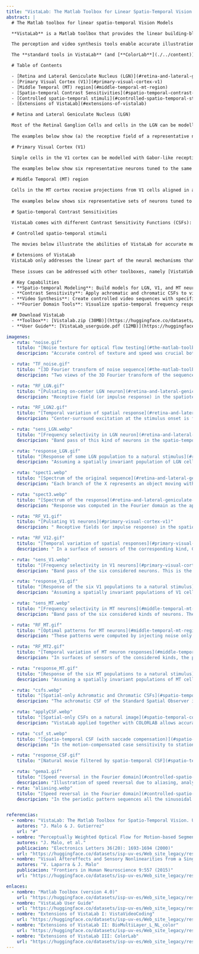```yaml
---
title: "VistaLab: The Matlab Toolbox for Linear Spatio-Temporal Vision Models"
abstract: |
  # The Matlab toolbox for linear spatio-temporal Vision Models

  **VistaLab** is a Matlab toolbox that provides the linear building-blocks to create spatio-temporal vision models and the tools to control the spatio-temporal properties of video sequences. These building blocks include the spatio-temporal receptive fields of LGN, V1, and MT cells, and the spatial and spatio-temporal Contrast Sensitivity Functions (CSFs). Additionally, **VistaLab** allows accurate spatio-temporal sampling, spatio-temporal Fourier domain visualization, and generation of video sequences with controlled texture and speed. Tools for video sequence generation include noise, random dots, and rigid-body animations with Lambertian reflectance. 

  The perception and video synthesis tools enable accurate illustrations of the visibility of achromatic spatio-temporal patterns. Linear filters in **VistaLab** provide rough approximations of pattern visibility, which can be enhanced with non-linear models available in related toolboxes.

  The **standard tools in VistaLab** (and [**ColorLab**](./../content)) are essential for building more sophisticated vision models, available on the [**VistaModels**](./../vistamodels) dedicated site.

  # Table of Contents

  - [Retina and Lateral Geniculate Nucleus (LGN)](#retina-and-lateral-geniculate-nucleus-lgn)
  - [Primary Visual Cortex (V1)](#primary-visual-cortex-v1)
  - [Middle Temporal (MT) region](#middle-temporal-mt-region)
  - [Spatio-temporal Contrast Sensitivities](#spatio-temporal-contrast-sensitivities)
  - [Controlled spatio-temporal stimuli](#controlled-spatio-temporal-stimuli)
  - [Extensions of VistaLab](#extensions-of-vistalab)

  # Retina and Lateral Geniculate Nucleus (LGN)

  Most of the Retinal Ganglion Cells and cells in the LGN can be modelled with center-surround receptive fields with monophasic or biphasic temporal response. VistaLab comes with a configurable implemenation of such receptive fields according to the general expressions in [Cai, Freeman, DeAngelis, J. Neurophysiol. 97]. Using these units it is easy to generate artificial retinas with arbitrary sampling [Martinez-Garcia et al. 16, Martinez-Garcia et al. 17].
  
  The examples below show (a) the receptive field of a representative neuron in the spatiotemporal and in the 3D Fourier domain, and (b) the response of a population of such neurons to a natural movie assuming uniform retinal sampling and spatial invariance of the receptive field. VistaLab allows explicit implementation of each sensor response using the scalar product by the corresponding receptive field to get rid of the uniform sampling and the convolution assumptions.

  # Primary Visual Cortex (V1)

  Simple cells in the V1 cortex can be modelled with Gabor-like receptive fields tuned to certain spatial and temporal frequencies. VistaLab comes with a configurable implemenation of such receptive fields according to the general expressions in [Daugman JOSA A 89, Simoncelli & Heeger Vis. Res. 98]. Using these units it is easy to generate artificial cortex with arbitrary sampling [Martinez-Garcia et al. 17].
  
  The examples below show six representative neurons tuned to the same spatial frequencies (7 cpd) but different temporal frequencies 2, 7, and 10 Hz, both positive and negative. Eventhough there is no conclusive tuning to two-dimensional speed due to the aperture problem [Heeger JOSA 87], in the direction perpendicular to the grating, these are tuned to 0.3, 1 and 1.5 degrees/sec respectively (both positive and negative). Figures show: (a) the receptive fields in the spatiotemporal and in the 3D Fourier domain, and (b) the response of a population of such neurons to a natural movie assuming uniform retinal sampling and spatial invariance of the receptive field. VistaLab allows explicit implementation of each sensor response using the scalar product by the corresponding receptive field to get rid of the uniform sampling and the convolution assumptions.

  # Middle Temporal (MT) region

  Cells in the MT cortex receive projections from V1 cells aligned in a plane in the spatio-temporal Fourier domain. Therefore, they are narrow-band in speed tuning. VistaLab comes with a configurable implemenation of such receptive fields according to the general expressions in [Simoncelli & Heeger Vis. Res. 98]. Using these units and a spatio-temporal window it is easy to generate artificial MT cortex with arbitrary sampling [Martinez-Garcia et al. 17].
  
  The examples below shows six representative sets of neurons tuned to tuned to speeds of 0.3, 1 and 1.5 degrees/sec respectively (both positive and negative). In this case while Figures show: (a) the receptive fields in 3D Fourier domain, the kind of features these cells are optimally tuned to, and (b) the response of a population of such neurons to a natural movie assuming uniform retinal sampling and spatial invariance of the receptive field. VistaLab allows explicit implementation of each sensor response using the scalar product by the corresponding receptive field to get rid of the uniform sampling and the convolution assumptions.

  # Spatio-temporal Contrast Sensitivities

  VistaLab comes with different Contrast Sensitivity Functions (CSFs): (a) the spatial-achromatic CSF from the OSA Standard Spatial Observer [Watson & Malo IEEE ICIP 02](http://www.uv.es/vista/vistavalencia/papers/icip02.pdf), (b) the spatial-chromatic, Red-Green and Yellow-Blue CSFs of K. Mullen [Vis. Res. 85], with approrpiate scaling [Gutierrez et al. 12](https://huggingface.co/datasets/isp-uv-es/Web_site_legacy/resolve/main/code/soft_visioncolor/2012b_Gutierrez_RPTSP_12c.PDF), and (c) the achromatic spatio-temporal CSFs of D. Kelly [JOSA 79], and S. Daly (with object tracking speed compensation) [SPIE 98].

  # Controlled spatio-temporal stimuli
  
  The movies below illustrate the abilities of VistaLab for accurate motion control. First row: includes sequences of the motion of a lambertian rigid body evolving in a gravitatory field with inelastic restrictions recorded from different points of view, this example allows arbitrary locations of the illumination and camera. In this case the actual motion in 3D world and the optical flow (motion in the retinal plane) are known. Second row: includes an example of random dots moving according to arbitrary optical flow fields. Third row: shows how static pictures can be animated using spatially uniform flows of arbitrary speed leading to interesting shape-from-motion effects in the case of noise patterns. Fourth row: shows different movies of the same periodic pattern moving at progressively increasing speeds. Aliasing introduces speed reversal at the expected place, as demonstrated by the Fourier diagrams below.

  # Extensions of VistaLab
  VistaLab only addresses the linear part of the neural mechanisms that mediate the preattentive perception of spatio-temporal patterns. However, it doesnt combine these mechanisms to compute motion (optical flow), it doesnt include the nonlinear interactions between the linear mechanisms, and it doesnt include color.
  
  These issues can be addressed with other toolboxes, namely [VistaVideoCoding](https://huggingface.co/datasets/isp-uv-es/Web_site_legacy/resolve/main/code/soft_visioncolor/VistaVideoCoding.zip), [BioMultiLayer_L_NL_color](https://huggingface.co/datasets/isp-uv-es/Web_site_legacy/resolve/main/code/soft_visioncolor/BioMultiLayer_L_NL_color.zip) in VistaModels, and [Colorlab](https://huggingface.co/datasets/isp-uv-es/Web_site_legacy/resolve/main/code/soft_visioncolor/Colorlab.zip).

  # Key Capabilities
  - **Spatio-temporal Modeling**: Build models for LGN, V1, and MT neural responses.
  - **Contrast Sensitivity**: Apply achromatic and chromatic CSFs to video and images.
  - **Video Synthesis**: Create controlled video sequences with specific spatio-temporal properties.
  - **Fourier Domain Tools**: Visualize spatio-temporal frequency response of neural models.

  ## Download VistaLab
  - **Toolbox**: [Vistalab.zip (30MB)](https://huggingface.co/datasets/isp-uv-es/Web_site_legacy/resolve/main/code/soft_visioncolor/Vistalab.zip)
  - **User Guide**: [VistaLab_userguide.pdf (12MB)](https://huggingface.co/datasets/isp-uv-es/Web_site_legacy/resolve/main/code/soft_visioncolor/Vistalab_userguide.pdf)

imagenes:
  - ruta: "noise.gif"
    titulo: "[Noise texture for optical flow testing](#the-matlab-toolbox-for-linear-spatio-temporal-vision-models)"
    descripcion: "Accurate control of texture and speed was crucial both to (a) test our first perceptually weighted optical flow algorithms [Electr. Lett. 00, IEEE Trans.Im.Proc. 01](https://huggingface.co/datasets/isp-uv-es/Web_site_legacy/resolve/main/code/soft_visioncolor/seg_ade2.ps), and (b) generate stimuli for controlled motion aftereffects [Front. Human Neurosci. 15](https://huggingface.co/datasets/isp-uv-es/Web_site_legacy/resolve/main/code/soft_visioncolor/LaparraMalo15.pdf)."

  - ruta: "TF_noise.gif"
    titulo: "[3D Fourier transform of noise sequence](#the-matlab-toolbox-for-linear-spatio-temporal-vision-models)"
    descripcion: "Two views of the 3D Fourier transform of the sequence at the left (the ft=0 plane is highlighted in blue). Note how the modification of texture and speed in the sequence implies different energy distributions in the Fourier domain. Accurate control of texture and speed of movies allows to saturate certain sensors and induce stronger aftereffcts. This is because the description of motion aftereffects [Front. Human Neurosci. 15](https://huggingface.co/datasets/isp-uv-es/Web_site_legacy/resolve/main/code/soft_visioncolor/LaparraMalo15.pdf) requires models of V1 sensors in the spatio-temporal Fourier domain with frequency-dependent cross-inhibition."

  - ruta: "RF_LGN.gif"
    titulo: "[Pulsating on-center LGN neuron](#retina-and-lateral-geniculate-nucleus-lgn)"
    descripcion: "Receptive field (or impulse response) in the spatiotemporal domain, where white stands for excitation and black stands for inhibition."

  - ruta: "RF_LGN2.gif"
    titulo: "[Temporal variation of spatial response](#retina-and-lateral-geniculate-nucleus-lgn)"
    descripcion: "Center-surround excitation at the stimulus onset is followed by reversed sign response when stimulation vanishes."

  - ruta: "sens_LGN.webp"
    titulo: "[Frequency selectivity in LGN neuron](#retina-and-lateral-geniculate-nucleus-lgn)"
    descripcion: "Band pass of this kind of neurons in the spatio-temporal Fourier domain. This is the Fourier transform of the receptive field at the left."

  - ruta: "response_LGN.gif"
    titulo: "[Response of some LGN population to a natural stimulus](#retina-and-lateral-geniculate-nucleus-lgn)"
    descripcion: "Assuming a spatially invariant population of LGN cells like the one depicted above uniformly covering the visual field, we can compute the response to a natural movie using plain convolution or product in the Fourier domain."

  - ruta: "spect1.webp"
    titulo: "[Spectrum of the original sequence](#retina-and-lateral-geniculate-nucleus-lgn)"
    descripcion: "Each branch of the X represents an object moving with constant speed (i.e. comes from one of the waving hands)"

  - ruta: "spect3.webp"
    titulo: "[Spectrum of the response](#retina-and-lateral-geniculate-nucleus-lgn)"
    descripcion: "Response was computed in the Fourier domain as the aplication of the band-pass filter function of this specific LGN population to the original spectrum."

  - ruta: "RF_V1.gif"
    titulo: "[Pulsating V1 neurons](#primary-visual-cortex-v1)"
    descripcion: " Receptive fields (or impulse response) in the spatiotemporal domain, where white stands for excitation and black stands for inhibition. In this figure there are 2*3 replications of a 1 degree visual field. Each replication shows the receptive field of a neuron tuned to the (same) central location but different spatio-temporal frequency."

  - ruta: "RF_V12.gif"
    titulo: "[Temporal variation of spatial responses](#primary-visual-cortex-v1)"
    descripcion: " In a surface of sensors of the corresponding kind, Gabor-like excitation/inhibition at the stimulus onset turns into travelling a wave that vanishes afterwards."

  - ruta: "sens_V1.webp"
    titulo: "[Frequency selectivity in V1 neurons](#primary-visual-cortex-v1)"
    descripcion: "Band pass of the six considered neurons. This is the Fourier transform of the receptive fields shown above."

  - ruta: "response_V1.gif"
    titulo: "[Response of the six V1 populations to a natural stimulus](#primary-visual-cortex-v1)"
    descripcion: "Assuming a spatially invariant populations of V1 cells like the ones depicted above uniformly covering the visual field, we can compute their responses to a natural movie using plain convolution or product in the Fourier domain. In the figure we show the original stimulus and the six corresponding sets of responses. Note how the different populations respond to qualitatively different features of the stimulus (hand going up/down, static objects of the right frequency), and note how the cells tuned to too high speed do not respond."

  - ruta: "sens_MT.webp"
    titulo: "[Frequency selectivity in MT neurons](#middle-temporal-mt-region)"
    descripcion: "Band pass of the six considered kinds of neurons. These are the sum of narrow-band V1-like filters shown above. Only filters aligned according to well-defined speed planes are combined in each MT cell."

  - ruta: "RF_MT.gif"
    titulo: "[Optimal patterns for MT neurons](#middle-temporal-mt-region)"
    descripcion: "These patterns were computed by injecting noise only in the band where the different cells are sensitive. Each replication shows the corresponding pattern (showing no specific spatial frequency content) but a markedly different speed."

  - ruta: "RF_MT2.gif"
    titulo: "[Temporal variation of MT neuron responses](#middle-temporal-mt-region)"
    descripcion: "In surfaces of sensors of the considered kinds, the patterns at the left lead to noisy travelling waves."

  - ruta: "response_MT.gif"
    titulo: "[Response of the six MT populations to a natural stimulus](#middle-temporal-mt-region)"
    descripcion: "Assuming a spatially invariant populations of MT cells like the ones depicted above uniformly covering the visual field, we can compute their responses to a natural movie using plain convolution or product in the Fourier domain. In the figure we show the original stimulus and the six corresponding sets of responses (where white means excitation, black means inhibition, and gray means spontaneous/basal response). Note how the different populations respond to qualitatively different features of the stimulus (hand going up/down, static objects of the right frequency), and note how the cells tuned to too high speed do not respond."

  - ruta: "csfs.webp"
    titulo: "[Spatial-only Achromatic and Chromatic CSFs](#spatio-temporal-contrast-sensitivities)"
    descripcion: "The achromatic CSF of the Standard Spatial Observer includes the oblique effect. The chromatic CSFs are assumed to be isotropic."

  - ruta: "applyCSF.webp"
    titulo: "[Spatial-only CSFs on a natural image](#spatio-temporal-contrast-sensitivities)"
    descripcion: "VistaLab applied together with COLORLAB allows accurate application of the spatial CSFs. In this example the natural image was first represented in CIE XYZ values. Then, it was transformed to a sensible linear Y, RG, YB representation [Ingling&Tsou, Vis. Res. 79], and then, each CSF was applied to the corresponding chromatic channel. The result was expressed in digital values to be shown in regular diaplays."

  - ruta: "csf_st.webp"
    titulo: "[Spatio-temporal CSF (with saccade compensation)](#spatio-temporal-contrast-sensitivities)"
    descripcion: "In the motion-compensated case sensitivity to stationary patterns decreases a lot (note the reduction of the CSF at ft=0). Below you can see three different representations of this function."

  - ruta: "response_CSF.gif"
    titulo: "[Natural movie filtered by spatio-temporal CSF](#spatio-temporal-contrast-sensitivities)"

  - ruta: "gema1.gif"
    titulo: "[Speed reversal in the Fourier domain](#controlled-spatio-temporal-stimuli)"
    descripcion: "Illustration of speed reversal due to aliasing, analyzed through the Fourier domain representation of periodic patterns at high speeds."
  - ruta: "aliasing.webp"
    titulo: "[Speed reversal in the Fourier domain](#controlled-spatio-temporal-stimuli)"
    descripcion: "In the periodic pattern sequences all the sinusoidal components were computed to travel to the right with the same speed. However, in the last (high speed) case, the high frequency pattern seems to go backwards. Aliasing suffered by this component in this case is easy to understand in the Fourier domain. According to the optical flow equation in the Fourier domain [Watson & Ahumada, JOSA A 85], when the speed increases (in our case from left to right) so it does the inclination of all the sinusoidal components of the sequence in the fx, ft plane. For low speeds all the components are aligned. However, when the speed is too high, the high frequency components have temporal frequencies over the Nyquist limit. This implies an apparent inclination for those frequencies which is totally oposed to the rest of the components, and hence, speed reversal. NOTE: the spatial extent of the discrete domain is 2 deg, and the frame rate is 20 Hz, the spatial frequency of the high frequency component is 10 cpd, and the actual speed in the last case should be 1.5 deg/sec."


referencias:
  - nombre: "VistaLab: The Matlab Toolbox for Spatio-Temporal Vision. Univ. Valencia 1997"
    autores: "J. Malo & J. Gutierrez"
    url: "#"
  - nombre: "Perceptually Weighted Optical Flow for Motion-based Segmentation in MPEG-4"
    autores: "J. Malo, et al."
    publicacion: "Electronics Letters 36(20): 1693-1694 (2000)"
    url: "https://huggingface.co/datasets/isp-uv-es/Web_site_legacy/resolve/main/code/soft_visioncolor/ELECT98.PS.gz"
  - nombre: "Visual Aftereffects and Sensory Nonlinearities from a Single Statistical Framework"
    autores: "V. Laparra & J. Malo"
    publicacion: "Frontiers in Human Neuroscience 9:557 (2015)"
    url: "https://huggingface.co/datasets/isp-uv-es/Web_site_legacy/resolve/main/code/soft_visioncolor/LaparraMalo15.pdf"

enlaces:
  - nombre: "Matlab Toolbox (version 4.0)"
    url: "https://huggingface.co/datasets/isp-uv-es/Web_site_legacy/resolve/main/code/soft_visioncolor/Vistalab.zip"
  - nombre: "VistaLab User Guide"
    url: "https://huggingface.co/datasets/isp-uv-es/Web_site_legacy/resolve/main/code/soft_visioncolor/Vistalab_userguide.pdf"
  - nombre: "Extensions of VistaLab I: VistaVideoCoding"
    url: "https://huggingface.co/datasets/isp-uv-es/Web_site_legacy/resolve/main/code/soft_visioncolor/VistaVideoCoding.zip"
  - nombre: "Extensions of VistaLab II: BioMultiLayer_L_NL_color"
    url: "https://huggingface.co/datasets/isp-uv-es/Web_site_legacy/resolve/main/code/soft_visioncolor/BioMultiLayer_L_NL_color.zip"
  - nombre: "Extensions of VistaLab III: ColorLab"
    url: "https://huggingface.co/datasets/isp-uv-es/Web_site_legacy/resolve/main/code/soft_visioncolor/Colorlab.zip"
---
```

